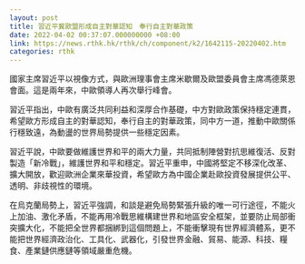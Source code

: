 ```yaml
---
layout: post
title: 習近平冀歐盟形成自主對華認知　奉行自主對華政策
date: 2022-04-02 00:37:07.000000000 +08:00
link: https://news.rthk.hk/rthk/ch/component/k2/1642115-20220402.htm
categories: rthk
---
```


國家主席習近平以視像方式，與歐洲理事會主席米歇爾及歐盟委員會主席馮德萊恩會面。這是兩年來，中歐領導人再次舉行峰會。

習近平指出，中歐有廣泛共同利益和深厚合作基礎，中方對歐政策保持穩定連貫，希望歐方形成自主的對華認知，奉行自主的對華政策，同中方一道，推動中歐關係行穩致遠，為動盪的世界局勢提供一些穩定因素。

習近平說，中歐要做維護世界和平的兩大力量，共同抵制陣營對抗思維復活、反對製造「新冷戰」，維護世界和平和穩定。習近平重申，中國將堅定不移深化改革、擴大開放，歡迎歐洲企業來華投資，希望歐方為中國企業赴歐投資發展提供公平、透明、非歧視性的環境。

在烏克蘭局勢上，習近平強調，和談是避免局勢緊張升級的唯一可行途徑，不能火上加油、激化矛盾，不能再用冷戰思維構建世界和地區安全框架，並要防止局部衝突擴大化，不能把全世界都捆綁到這個問題上，不能衝擊現有世界經濟體系，更不能把世界經濟政治化、工具化、武器化，引發世界金融、貿易、能源、科技、糧食、產業鏈供應鏈等領域嚴重危機。
